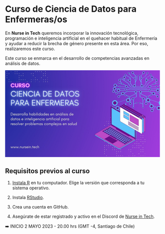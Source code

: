 # Curso de Ciencia de Datos para Enfermeras/os

En **Nurse in Tech** queremos incorporar la innovación tecnológica, programación e inteligencia artificial en el quehacer habitual de Enfermería y ayudar a reducir la brecha de género presente en esta área. Por eso, realizaremos este curso.

Este curso se enmarca en el desarrollo de competencias avanzadas en análisis de datos.

![](img/curso.jpg)

## 

## Requisitos previos al curso

1.  [Instala R](https://cloud.r-project.org/) en tu computador. Elige la versión que corresponda a tu sistema operativo.

2.  Instala [RStudio](https://posit.co/download/rstudio-desktop/).

3.  Crea una cuenta en GitHub.

4.  Asegúrate de estar registrado y activo en el Discord de [Nurse in Tech](https://nursein.tech/).

➡️ INICIO 2 MAYO 2023 - 20.00 hrs (GMT -4, Santiago de Chile)
